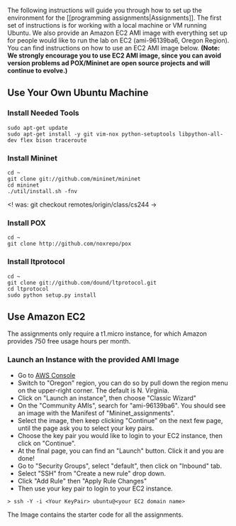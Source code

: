 The following instructions will guide you through how to set up the environment for the [[programming assignments|Assignments]]. The first set of instructions is for working with a local machine or VM running Ubuntu. We also provide an Amazon EC2 AMI image with everything set up for people would like to run the lab on EC2 (ami-96139ba6, Oregon Region). You can find instructions on how to use an EC2 AMI image below. **(Note: We strongly encourage you to use EC2 AMI image, since you can avoid version problems ad POX/Mininet are open source projects and will continue to evolve.)**

## Use Your Own Ubuntu Machine
### Install Needed Tools
```no-highlight
sudo apt-get update
sudo apt-get install -y git vim-nox python-setuptools libpython-all-dev flex bison traceroute
```
### Install Mininet
```no-highlight
cd ~
git clone git://github.com/mininet/mininet
cd mininet
./util/install.sh -fnv
```
<! was: git checkout remotes/origin/class/cs244 ->

### Install POX
```no-highlight
cd ~
git clone http://github.com/noxrepo/pox
```

### Install ltprotocol 
```no-highlight
cd ~
git clone git://github.com/dound/ltprotocol.git
cd ltprotocol 
sudo python setup.py install
```

## Use Amazon EC2

The assignments only require a t1.micro instance, for which Amazon provides 750 free usage hours per month.  

### Launch an Instance with the provided AMI Image
* Go to [AWS Console](https://console.aws.amazon.com)
* Switch to "Oregon" region, you can do so by pull down the region menu on the upper-right corner. The default is N. Virginia. 
* Click on "Launch an instance", then choose "Classic Wizard"
* On the "Community AMIs", search for "ami-96139ba6". You should see an image with the Manifest of "Mininet_assignments". 
* Select the image, then keep clicking "Continue" on the next few page, until the page ask you to select your key pairs. 
* Choose the key pair you would like to login to your EC2 instance, then click on "Continue". 
* At the final page, you can find an "Launch" button. Click it and you are done!
* Go to "Security Groups", select "default", then click on "Inbound" tab.
* Select "SSH" from "Create a new rule" drop down.
* Click "Add Rule" then "Apply Rule Changes"
* Then use your key pair to login to your EC2 instance.
```no-highlight
> ssh -Y -i <Your KeyPair> ubuntu@<your EC2 domain name>
```

The Image contains the starter code for all the assignments. 
